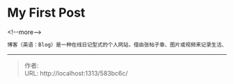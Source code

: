 # My First Post


&lt;!--more--&gt;



```markdown
博客（英语：Blog）是一种在线日记型式的个人网站，借由张帖子章、图片或视频来记录生活、抒发情感或分享信息。博客上的文章通常根据张贴时间，以倒序方式由新到旧排列。
```


---

> 作者:   
> URL: http://localhost:1313/583bc6c/  

